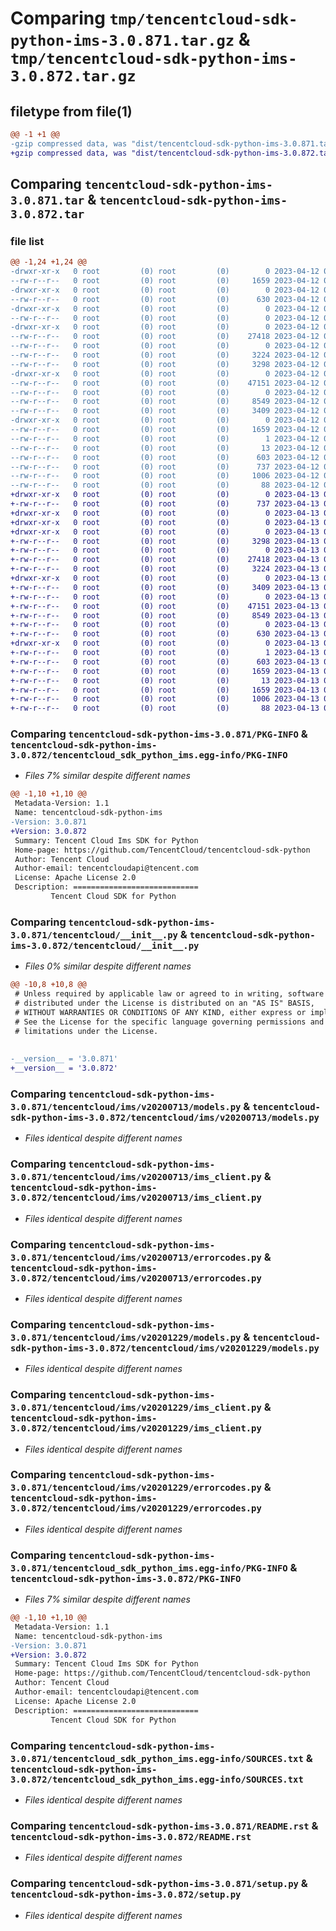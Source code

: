 # Comparing `tmp/tencentcloud-sdk-python-ims-3.0.871.tar.gz` & `tmp/tencentcloud-sdk-python-ims-3.0.872.tar.gz`

## filetype from file(1)

```diff
@@ -1 +1 @@
-gzip compressed data, was "dist/tencentcloud-sdk-python-ims-3.0.871.tar", last modified: Wed Apr 12 00:26:48 2023, max compression
+gzip compressed data, was "dist/tencentcloud-sdk-python-ims-3.0.872.tar", last modified: Thu Apr 13 00:43:36 2023, max compression
```

## Comparing `tencentcloud-sdk-python-ims-3.0.871.tar` & `tencentcloud-sdk-python-ims-3.0.872.tar`

### file list

```diff
@@ -1,24 +1,24 @@
-drwxr-xr-x   0 root         (0) root         (0)        0 2023-04-12 00:26:48.000000 tencentcloud-sdk-python-ims-3.0.871/
--rw-r--r--   0 root         (0) root         (0)     1659 2023-04-12 00:26:48.000000 tencentcloud-sdk-python-ims-3.0.871/PKG-INFO
-drwxr-xr-x   0 root         (0) root         (0)        0 2023-04-12 00:26:48.000000 tencentcloud-sdk-python-ims-3.0.871/tencentcloud/
--rw-r--r--   0 root         (0) root         (0)      630 2023-04-12 00:26:48.000000 tencentcloud-sdk-python-ims-3.0.871/tencentcloud/__init__.py
-drwxr-xr-x   0 root         (0) root         (0)        0 2023-04-12 00:26:48.000000 tencentcloud-sdk-python-ims-3.0.871/tencentcloud/ims/
--rw-r--r--   0 root         (0) root         (0)        0 2023-04-12 00:26:48.000000 tencentcloud-sdk-python-ims-3.0.871/tencentcloud/ims/__init__.py
-drwxr-xr-x   0 root         (0) root         (0)        0 2023-04-12 00:26:48.000000 tencentcloud-sdk-python-ims-3.0.871/tencentcloud/ims/v20200713/
--rw-r--r--   0 root         (0) root         (0)    27418 2023-04-12 00:26:48.000000 tencentcloud-sdk-python-ims-3.0.871/tencentcloud/ims/v20200713/models.py
--rw-r--r--   0 root         (0) root         (0)        0 2023-04-12 00:26:48.000000 tencentcloud-sdk-python-ims-3.0.871/tencentcloud/ims/v20200713/__init__.py
--rw-r--r--   0 root         (0) root         (0)     3224 2023-04-12 00:26:48.000000 tencentcloud-sdk-python-ims-3.0.871/tencentcloud/ims/v20200713/ims_client.py
--rw-r--r--   0 root         (0) root         (0)     3298 2023-04-12 00:26:48.000000 tencentcloud-sdk-python-ims-3.0.871/tencentcloud/ims/v20200713/errorcodes.py
-drwxr-xr-x   0 root         (0) root         (0)        0 2023-04-12 00:26:48.000000 tencentcloud-sdk-python-ims-3.0.871/tencentcloud/ims/v20201229/
--rw-r--r--   0 root         (0) root         (0)    47151 2023-04-12 00:26:48.000000 tencentcloud-sdk-python-ims-3.0.871/tencentcloud/ims/v20201229/models.py
--rw-r--r--   0 root         (0) root         (0)        0 2023-04-12 00:26:48.000000 tencentcloud-sdk-python-ims-3.0.871/tencentcloud/ims/v20201229/__init__.py
--rw-r--r--   0 root         (0) root         (0)     8549 2023-04-12 00:26:48.000000 tencentcloud-sdk-python-ims-3.0.871/tencentcloud/ims/v20201229/ims_client.py
--rw-r--r--   0 root         (0) root         (0)     3409 2023-04-12 00:26:48.000000 tencentcloud-sdk-python-ims-3.0.871/tencentcloud/ims/v20201229/errorcodes.py
-drwxr-xr-x   0 root         (0) root         (0)        0 2023-04-12 00:26:48.000000 tencentcloud-sdk-python-ims-3.0.871/tencentcloud_sdk_python_ims.egg-info/
--rw-r--r--   0 root         (0) root         (0)     1659 2023-04-12 00:26:48.000000 tencentcloud-sdk-python-ims-3.0.871/tencentcloud_sdk_python_ims.egg-info/PKG-INFO
--rw-r--r--   0 root         (0) root         (0)        1 2023-04-12 00:26:48.000000 tencentcloud-sdk-python-ims-3.0.871/tencentcloud_sdk_python_ims.egg-info/dependency_links.txt
--rw-r--r--   0 root         (0) root         (0)       13 2023-04-12 00:26:48.000000 tencentcloud-sdk-python-ims-3.0.871/tencentcloud_sdk_python_ims.egg-info/top_level.txt
--rw-r--r--   0 root         (0) root         (0)      603 2023-04-12 00:26:48.000000 tencentcloud-sdk-python-ims-3.0.871/tencentcloud_sdk_python_ims.egg-info/SOURCES.txt
--rw-r--r--   0 root         (0) root         (0)      737 2023-04-12 00:26:48.000000 tencentcloud-sdk-python-ims-3.0.871/README.rst
--rw-r--r--   0 root         (0) root         (0)     1006 2023-04-12 00:26:48.000000 tencentcloud-sdk-python-ims-3.0.871/setup.py
--rw-r--r--   0 root         (0) root         (0)       88 2023-04-12 00:26:48.000000 tencentcloud-sdk-python-ims-3.0.871/setup.cfg
+drwxr-xr-x   0 root         (0) root         (0)        0 2023-04-13 00:43:36.000000 tencentcloud-sdk-python-ims-3.0.872/
+-rw-r--r--   0 root         (0) root         (0)      737 2023-04-13 00:43:35.000000 tencentcloud-sdk-python-ims-3.0.872/README.rst
+drwxr-xr-x   0 root         (0) root         (0)        0 2023-04-13 00:43:36.000000 tencentcloud-sdk-python-ims-3.0.872/tencentcloud/
+drwxr-xr-x   0 root         (0) root         (0)        0 2023-04-13 00:43:36.000000 tencentcloud-sdk-python-ims-3.0.872/tencentcloud/ims/
+drwxr-xr-x   0 root         (0) root         (0)        0 2023-04-13 00:43:36.000000 tencentcloud-sdk-python-ims-3.0.872/tencentcloud/ims/v20200713/
+-rw-r--r--   0 root         (0) root         (0)     3298 2023-04-13 00:43:35.000000 tencentcloud-sdk-python-ims-3.0.872/tencentcloud/ims/v20200713/errorcodes.py
+-rw-r--r--   0 root         (0) root         (0)        0 2023-04-13 00:43:35.000000 tencentcloud-sdk-python-ims-3.0.872/tencentcloud/ims/v20200713/__init__.py
+-rw-r--r--   0 root         (0) root         (0)    27418 2023-04-13 00:43:35.000000 tencentcloud-sdk-python-ims-3.0.872/tencentcloud/ims/v20200713/models.py
+-rw-r--r--   0 root         (0) root         (0)     3224 2023-04-13 00:43:35.000000 tencentcloud-sdk-python-ims-3.0.872/tencentcloud/ims/v20200713/ims_client.py
+drwxr-xr-x   0 root         (0) root         (0)        0 2023-04-13 00:43:36.000000 tencentcloud-sdk-python-ims-3.0.872/tencentcloud/ims/v20201229/
+-rw-r--r--   0 root         (0) root         (0)     3409 2023-04-13 00:43:35.000000 tencentcloud-sdk-python-ims-3.0.872/tencentcloud/ims/v20201229/errorcodes.py
+-rw-r--r--   0 root         (0) root         (0)        0 2023-04-13 00:43:35.000000 tencentcloud-sdk-python-ims-3.0.872/tencentcloud/ims/v20201229/__init__.py
+-rw-r--r--   0 root         (0) root         (0)    47151 2023-04-13 00:43:35.000000 tencentcloud-sdk-python-ims-3.0.872/tencentcloud/ims/v20201229/models.py
+-rw-r--r--   0 root         (0) root         (0)     8549 2023-04-13 00:43:35.000000 tencentcloud-sdk-python-ims-3.0.872/tencentcloud/ims/v20201229/ims_client.py
+-rw-r--r--   0 root         (0) root         (0)        0 2023-04-13 00:43:35.000000 tencentcloud-sdk-python-ims-3.0.872/tencentcloud/ims/__init__.py
+-rw-r--r--   0 root         (0) root         (0)      630 2023-04-13 00:43:35.000000 tencentcloud-sdk-python-ims-3.0.872/tencentcloud/__init__.py
+drwxr-xr-x   0 root         (0) root         (0)        0 2023-04-13 00:43:36.000000 tencentcloud-sdk-python-ims-3.0.872/tencentcloud_sdk_python_ims.egg-info/
+-rw-r--r--   0 root         (0) root         (0)        1 2023-04-13 00:43:36.000000 tencentcloud-sdk-python-ims-3.0.872/tencentcloud_sdk_python_ims.egg-info/dependency_links.txt
+-rw-r--r--   0 root         (0) root         (0)      603 2023-04-13 00:43:36.000000 tencentcloud-sdk-python-ims-3.0.872/tencentcloud_sdk_python_ims.egg-info/SOURCES.txt
+-rw-r--r--   0 root         (0) root         (0)     1659 2023-04-13 00:43:36.000000 tencentcloud-sdk-python-ims-3.0.872/tencentcloud_sdk_python_ims.egg-info/PKG-INFO
+-rw-r--r--   0 root         (0) root         (0)       13 2023-04-13 00:43:36.000000 tencentcloud-sdk-python-ims-3.0.872/tencentcloud_sdk_python_ims.egg-info/top_level.txt
+-rw-r--r--   0 root         (0) root         (0)     1659 2023-04-13 00:43:36.000000 tencentcloud-sdk-python-ims-3.0.872/PKG-INFO
+-rw-r--r--   0 root         (0) root         (0)     1006 2023-04-13 00:43:35.000000 tencentcloud-sdk-python-ims-3.0.872/setup.py
+-rw-r--r--   0 root         (0) root         (0)       88 2023-04-13 00:43:36.000000 tencentcloud-sdk-python-ims-3.0.872/setup.cfg
```

### Comparing `tencentcloud-sdk-python-ims-3.0.871/PKG-INFO` & `tencentcloud-sdk-python-ims-3.0.872/tencentcloud_sdk_python_ims.egg-info/PKG-INFO`

 * *Files 7% similar despite different names*

```diff
@@ -1,10 +1,10 @@
 Metadata-Version: 1.1
 Name: tencentcloud-sdk-python-ims
-Version: 3.0.871
+Version: 3.0.872
 Summary: Tencent Cloud Ims SDK for Python
 Home-page: https://github.com/TencentCloud/tencentcloud-sdk-python
 Author: Tencent Cloud
 Author-email: tencentcloudapi@tencent.com
 License: Apache License 2.0
 Description: ============================
         Tencent Cloud SDK for Python
```

### Comparing `tencentcloud-sdk-python-ims-3.0.871/tencentcloud/__init__.py` & `tencentcloud-sdk-python-ims-3.0.872/tencentcloud/__init__.py`

 * *Files 0% similar despite different names*

```diff
@@ -10,8 +10,8 @@
 # Unless required by applicable law or agreed to in writing, software
 # distributed under the License is distributed on an "AS IS" BASIS,
 # WITHOUT WARRANTIES OR CONDITIONS OF ANY KIND, either express or implied.
 # See the License for the specific language governing permissions and
 # limitations under the License.
 
 
-__version__ = '3.0.871'
+__version__ = '3.0.872'
```

### Comparing `tencentcloud-sdk-python-ims-3.0.871/tencentcloud/ims/v20200713/models.py` & `tencentcloud-sdk-python-ims-3.0.872/tencentcloud/ims/v20200713/models.py`

 * *Files identical despite different names*

### Comparing `tencentcloud-sdk-python-ims-3.0.871/tencentcloud/ims/v20200713/ims_client.py` & `tencentcloud-sdk-python-ims-3.0.872/tencentcloud/ims/v20200713/ims_client.py`

 * *Files identical despite different names*

### Comparing `tencentcloud-sdk-python-ims-3.0.871/tencentcloud/ims/v20200713/errorcodes.py` & `tencentcloud-sdk-python-ims-3.0.872/tencentcloud/ims/v20200713/errorcodes.py`

 * *Files identical despite different names*

### Comparing `tencentcloud-sdk-python-ims-3.0.871/tencentcloud/ims/v20201229/models.py` & `tencentcloud-sdk-python-ims-3.0.872/tencentcloud/ims/v20201229/models.py`

 * *Files identical despite different names*

### Comparing `tencentcloud-sdk-python-ims-3.0.871/tencentcloud/ims/v20201229/ims_client.py` & `tencentcloud-sdk-python-ims-3.0.872/tencentcloud/ims/v20201229/ims_client.py`

 * *Files identical despite different names*

### Comparing `tencentcloud-sdk-python-ims-3.0.871/tencentcloud/ims/v20201229/errorcodes.py` & `tencentcloud-sdk-python-ims-3.0.872/tencentcloud/ims/v20201229/errorcodes.py`

 * *Files identical despite different names*

### Comparing `tencentcloud-sdk-python-ims-3.0.871/tencentcloud_sdk_python_ims.egg-info/PKG-INFO` & `tencentcloud-sdk-python-ims-3.0.872/PKG-INFO`

 * *Files 7% similar despite different names*

```diff
@@ -1,10 +1,10 @@
 Metadata-Version: 1.1
 Name: tencentcloud-sdk-python-ims
-Version: 3.0.871
+Version: 3.0.872
 Summary: Tencent Cloud Ims SDK for Python
 Home-page: https://github.com/TencentCloud/tencentcloud-sdk-python
 Author: Tencent Cloud
 Author-email: tencentcloudapi@tencent.com
 License: Apache License 2.0
 Description: ============================
         Tencent Cloud SDK for Python
```

### Comparing `tencentcloud-sdk-python-ims-3.0.871/tencentcloud_sdk_python_ims.egg-info/SOURCES.txt` & `tencentcloud-sdk-python-ims-3.0.872/tencentcloud_sdk_python_ims.egg-info/SOURCES.txt`

 * *Files identical despite different names*

### Comparing `tencentcloud-sdk-python-ims-3.0.871/README.rst` & `tencentcloud-sdk-python-ims-3.0.872/README.rst`

 * *Files identical despite different names*

### Comparing `tencentcloud-sdk-python-ims-3.0.871/setup.py` & `tencentcloud-sdk-python-ims-3.0.872/setup.py`

 * *Files identical despite different names*

